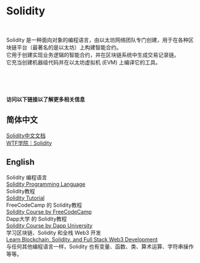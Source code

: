 # Solidity<br>

<br>

Solidity 是一种面向对象的编程语言，由以太坊网络团队专门创建，用于在各种区块链平台（最著名的是以太坊）上构建智能合约。<br>
它用于创建实现业务逻辑的智能合约，并在区块链系统中生成交易记录链。<br>
它充当创建机器级代码并在以太坊虚拟机 (EVM) 上编译它的工具。<br>

<br>
<br>
<br>

**访问以下链接以了解更多相关信息**<br>
## 简体中文
[Solidity中文文档](https://solidity-cn.readthedocs.io/zh/develop/index.html)<br>
[WTF学院｜Solidity](https://wtf.academy/)

## English

Solidity 编程语言<br>
[Solidity Programming Language](https://soliditylang.org/)<br>
Solidity教程<br>
[Solidity Tutorial](https://www.tutorialspoint.com/solidity/index.htm)<br>
FreeCodeCamp 的 Solidity教程<br>
[Solidity Course by FreeCodeCamp](https://www.youtube.com/watch?v=ipwxYa-F1uY)<br>
Dapp大学 的 Solidity教程<br>
[Solidity Course by Dapp University](https://www.youtube.com/watch?v=EhPeHeoKF88)<br>
学习区块链、Solidity 和全栈 Web3 开发<br>
[Learn Blockchain, Solidity, and Full Stack Web3 Development](https://youtu.be/gyMwXuJrbJQ)<br>
与任何其他编程语言一样，Solidity 也有变量、函数、类、算术运算、字符串操作等等。<br>